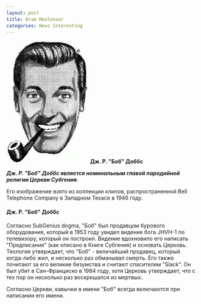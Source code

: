 ```yaml
---
layout: post
title: Bram Moolenaar
categories: News Interesting
---
```


![](/image/Bobdobbs.jpg)
**Дж. Р. "Боб" Доббс**

 ***Дж. Р. "Боб" Доббс является номинальным главой пародийной религии Церкви Субгения***.
 
Его 
 изображение взято из коллекции клипов, распространенной Bell Telephone Company в Западном Техасе в 1946 году.


#### Дж. Р. "Боб" Доббс

 Согласно SubGenius dogma, "Боб" был продавцом бурового оборудования, который в 1953 году увидел 
  видение бога JHVH-1 по телевизору, который он построил. Видение вдохновило его написать 
  "Предписания" (как описано в Книге Субгения) и основать Церковь. Теология утверждает, что 
  "Боб" - величайший продавец, который когда-либо жил, и несколько раз обманывал смерть. Его 
  также почитают за его великие безумства и считают спасителем "Slack". Он был убит в 
 Сан-Франциско в 1984 году, хотя Церковь утверждает, что с тех пор он несколько раз воскрешался из мертвых.

Согласно Церкви, кавычки в имени "Боб" всегда включаются при написании его имени.